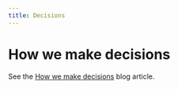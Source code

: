 ```yaml
---
title: Decisions
---
```


How we make decisions
===
See the [How we make decisions](http://blog.crisp.se/2013/11/05/henrikkniberg/how-we-make-decisions) blog article.